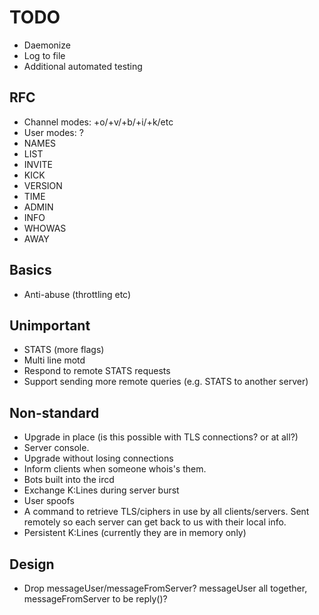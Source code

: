 # TODO
  * Daemonize
  * Log to file
  * Additional automated testing


## RFC
  * Channel modes: +o/+v/+b/+i/+k/etc
  * User modes: ?
  * NAMES
  * LIST
  * INVITE
  * KICK
  * VERSION
  * TIME
  * ADMIN
  * INFO
  * WHOWAS
  * AWAY


## Basics
  * Anti-abuse (throttling etc)


## Unimportant
  * STATS (more flags)
  * Multi line motd
  * Respond to remote STATS requests
  * Support sending more remote queries (e.g. STATS to another server)


## Non-standard
  * Upgrade in place (is this possible with TLS connections? or at all?)
  * Server console.
  * Upgrade without losing connections
  * Inform clients when someone whois's them.
  * Bots built into the ircd
  * Exchange K:Lines during server burst
  * User spoofs
  * A command to retrieve TLS/ciphers in use by all clients/servers. Sent
    remotely so each server can get back to us with their local info.
  * Persistent K:Lines (currently they are in memory only)


## Design
  * Drop messageUser/messageFromServer? messageUser all together,
    messageFromServer to be reply()?
